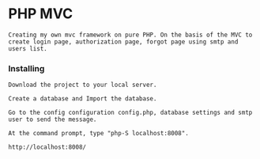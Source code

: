 # PHP MVC 

	Creating my own mvc framework on pure PHP. On the basis of the MVC to create login page, authorization page, forgot page using smtp and users list.

### Installing

```
Download the project to your local server.
```

```
Create a database and Import the database.
```

```
Go to the config configuration config.php, database settings and smtp user to send the message.
```

```
At the command prompt, type "php-S localhost:8008".
```

```
http://localhost:8008/
```

